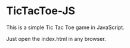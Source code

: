 # TicTacToe-JS

This is a simple Tic Tac Toe game in JavaScript.

Just open the index.html in any browser.
